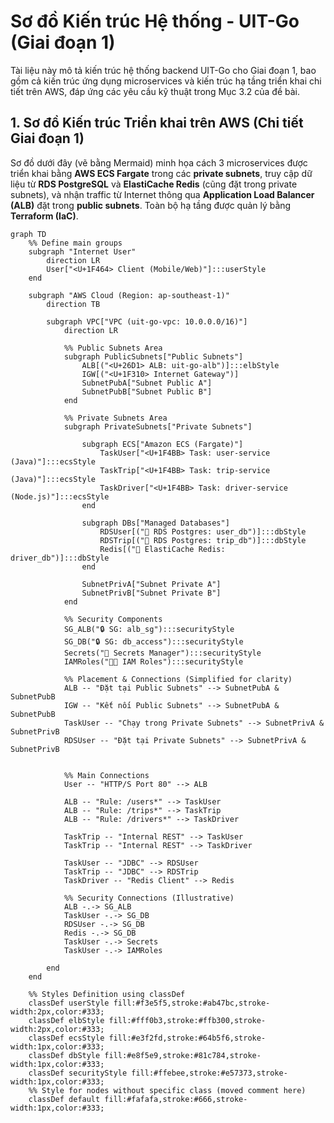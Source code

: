 # Sơ đồ Kiến trúc Hệ thống - UIT-Go (Giai đoạn 1)

Tài liệu này mô tả kiến trúc hệ thống backend UIT-Go cho Giai đoạn 1, bao gồm cả kiến trúc ứng dụng microservices và kiến trúc hạ tầng triển khai chi tiết trên AWS, đáp ứng các yêu cầu kỹ thuật trong Mục 3.2 của đề bài.

## 1. Sơ đồ Kiến trúc Triển khai trên AWS (Chi tiết Giai đoạn 1)

Sơ đồ dưới đây (vẽ bằng Mermaid) minh họa cách 3 microservices được triển khai bằng **AWS ECS Fargate** trong các **private subnets**, truy cập dữ liệu từ **RDS PostgreSQL** và **ElastiCache Redis** (cũng đặt trong private subnets), và nhận traffic từ Internet thông qua **Application Load Balancer (ALB)** đặt trong **public subnets**. Toàn bộ hạ tầng được quản lý bằng **Terraform (IaC)**.

```mermaid
graph TD
    %% Define main groups
    subgraph "Internet User"
        direction LR
        User["<U+1F464> Client (Mobile/Web)"]:::userStyle
    end

    subgraph "AWS Cloud (Region: ap-southeast-1)"
        direction TB

        subgraph VPC["VPC (uit-go-vpc: 10.0.0.0/16)"]
            direction LR

            %% Public Subnets Area
            subgraph PublicSubnets["Public Subnets"]
                ALB[("<U+26D1> ALB: uit-go-alb")]:::elbStyle
                IGW[("<U+1F310> Internet Gateway")]
                SubnetPubA["Subnet Public A"]
                SubnetPubB["Subnet Public B"]
            end

            %% Private Subnets Area
            subgraph PrivateSubnets["Private Subnets"]

                subgraph ECS["Amazon ECS (Fargate)"]
                    TaskUser["<U+1F4BB> Task: user-service (Java)"]:::ecsStyle
                    TaskTrip["<U+1F4BB> Task: trip-service (Java)"]:::ecsStyle
                    TaskDriver["<U+1F4BB> Task: driver-service (Node.js)"]:::ecsStyle
                end

                subgraph DBs["Managed Databases"]
                    RDSUser[("💾 RDS Postgres: user_db")]:::dbStyle
                    RDSTrip[("💾 RDS Postgres: trip_db")]:::dbStyle
                    Redis[("💾 ElastiCache Redis: driver_db")]:::dbStyle
                end

                SubnetPrivA["Subnet Private A"]
                SubnetPrivB["Subnet Private B"]
            end

            %% Security Components
            SG_ALB("🔒 SG: alb_sg"):::securityStyle
            SG_DB("🔒 SG: db_access"):::securityStyle
            Secrets("🔑 Secrets Manager"):::securityStyle
            IAMRoles("🧑‍💼 IAM Roles"):::securityStyle

            %% Placement & Connections (Simplified for clarity)
            ALB -- "Đặt tại Public Subnets" --> SubnetPubA & SubnetPubB
            IGW -- "Kết nối Public Subnets" --> SubnetPubA & SubnetPubB
            TaskUser -- "Chạy trong Private Subnets" --> SubnetPrivA & SubnetPrivB
            RDSUser -- "Đặt tại Private Subnets" --> SubnetPrivA & SubnetPrivB


            %% Main Connections
            User -- "HTTP/S Port 80" --> ALB

            ALB -- "Rule: /users*" --> TaskUser
            ALB -- "Rule: /trips*" --> TaskTrip
            ALB -- "Rule: /drivers*" --> TaskDriver

            TaskTrip -- "Internal REST" --> TaskUser
            TaskTrip -- "Internal REST" --> TaskDriver

            TaskUser -- "JDBC" --> RDSUser
            TaskTrip -- "JDBC" --> RDSTrip
            TaskDriver -- "Redis Client" --> Redis

            %% Security Connections (Illustrative)
            ALB -.-> SG_ALB
            TaskUser -.-> SG_DB
            RDSUser -.-> SG_DB
            Redis -.-> SG_DB
            TaskUser -.-> Secrets
            TaskUser -.-> IAMRoles

        end
    end

    %% Styles Definition using classDef
    classDef userStyle fill:#f3e5f5,stroke:#ab47bc,stroke-width:2px,color:#333;
    classDef elbStyle fill:#fff0b3,stroke:#ffb300,stroke-width:2px,color:#333;
    classDef ecsStyle fill:#e3f2fd,stroke:#64b5f6,stroke-width:1px,color:#333;
    classDef dbStyle fill:#e8f5e9,stroke:#81c784,stroke-width:1px,color:#333;
    classDef securityStyle fill:#ffebee,stroke:#e57373,stroke-width:1px,color:#333;
    %% Style for nodes without specific class (moved comment here)
    classDef default fill:#fafafa,stroke:#666,stroke-width:1px,color:#333;
```
